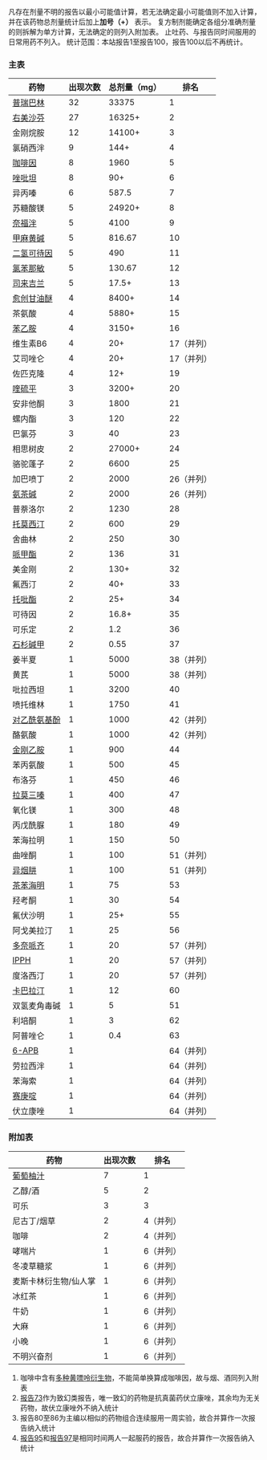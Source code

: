 ﻿凡存在剂量不明的报告以最小可能值计算，若无法确定最小可能值则不加入计算，并在该药物总剂量统计后加上**加号（+）** 表示。
复方制剂能确定各组分准确剂量的则拆解为单方计算，无法确定的则列入附加表。
止吐药、与报告同时间服用的日常用药不列入。
统计范围：本站报告1至报告100，报告100以后不再统计。
### 主表
| 药物 | 出现次数 | 总剂量（mg） |排名|
|---- |---- |---- |---- |
|[普瑞巴林](https://overspeed.wiki/PR80/)|32|33375|1|
|[右美沙芬](https://overspeed.wiki/DXM/)|27|16325+|2|
|金刚烷胺|12|14100+|3|
|氯硝西泮|9|144+|4|
|[咖啡因](https://overspeed.wiki/%E7%99%BD%E5%85%94Bron/)|8|1960|5|
|[唑吡坦](https://overspeed.wiki/%E6%80%9D%E8%AF%BA%E6%80%9D/)|8|90+|6|
|异丙嗪|6|587.5|7|
|苏糖酸镁|5|24920+|8|
|[奈福泮](https://overspeed.wiki/NFP/)|5|4100|9|
|[甲麻黄碱](https://overspeed.wiki/%E7%99%BD%E5%85%94Bron/)|5|816.67|10|
|[二氢可待因](https://overspeed.wiki/%E7%99%BD%E5%85%94Bron/)|5|490|11|
|[氯苯那敏](https://overspeed.wiki/%E7%99%BD%E5%85%94Bron/)|5|130.67|12|
|[司来吉兰](https://overspeed.wiki/%E5%8F%B8%E6%9D%A5%E5%90%89%E5%85%B0-%E8%8B%AF%E4%B9%99%E8%83%BA-%E5%AE%89%E9%9D%9E%E4%BB%96%E9%85%AE/)|5|17.5+|13|
|[愈创甘油醚](https://overspeed.wiki/%E6%84%88%E5%88%9B%E7%94%98%E6%B2%B9%E9%86%9A/)|4|8400+|14|
|茶氨酸|4|5880+|15|
|[苯乙胺](https://overspeed.wiki/PEA/)|4|3150+|16|
|维生素B6|4|20+|17（并列）|
|艾司唑仑|4|20+|17（并列）|
|佐匹克隆|4|12+|19|
|[喹硫平](https://overspeed.wiki/QTP/)|3|3200+|20|
|安非他酮|3|1800|21|
|螺内酯|3|120|22|
|巴氯芬|3|40|23|
|相思树皮|2|27000+|24|
|骆驼蓬子|2|6600|25|
|加巴喷丁|2|2000|26（并列）|
|[氨茶碱](https://overspeed.wiki/%E8%8C%B6%E7%A2%B1%E7%B1%BB%E8%8D%AF%E7%89%A9/)|2|2000|26（并列）|
|普萘洛尔|2|1230|28|
|[托莫西汀](https://overspeed.wiki/ATX/)|2|600|29|
|舍曲林|2|250|30|
|[哌甲酯](https://overspeed.wiki/%E5%93%8C%E7%94%B2%E9%85%AF/)|2|136|31|
|美金刚|2|130+|32|
|氟西汀|2|40+|33|
|[托吡酯](https://overspeed.wiki/TPM/)|2|25+|34|
|可待因|2|16.8+|35|
|可乐定|2|1.2|36|
|[石杉碱甲](https://overspeed.wiki/ChEI/)|2|0.55|37|
|姜半夏|1|5000|38（并列）|
|黄芪|1|5000|38（并列）|
|吡拉西坦|1|3200|40|
|喷托维林|1|1750|41|
|[对乙酰氨基酚](https://overspeed.wiki/%E5%A4%8D%E6%96%B9%E7%B3%BB%E5%88%97/#%E6%B0%A8%E9%85%9A%E7%83%B7%E8%83%BA)|1|1000|42（并列）|
|酪氨酸|1|1000|42（并列）|
|[金刚乙胺](https://overspeed.wiki/%E9%87%91%E5%88%9A%E4%B9%99%E8%83%BA/)|1|900|44|
|苯丙氨酸|1|500|45|
|布洛芬|1|450|46|
|[拉莫三嗪](https://overspeed.wiki/LTG/)|1|400|47|
|氧化镁|1|300|48|
|丙戊酰脲|1|180|49|
|苯海拉明|1|150|50|
|曲唑酮|1|100|51（并列）|
|[异烟肼](https://overspeed.wiki/DXM/#%E5%8D%95%E8%83%BA%E6%B0%A7%E5%8C%96%E9%85%B6%E6%8A%91%E5%88%B6%E5%89%82%EF%BC%88MAOI%EF%BC%89%E3%80%90%E4%B8%A5%E7%A6%81%E3%80%91)|1|100|51（并列）|
|[茶苯海明](https://overspeed.wiki/%E8%8C%B6%E7%A2%B1%E7%B1%BB%E8%8D%AF%E7%89%A9/#%E8%8C%B6%E8%8B%AF%E6%B5%B7%E6%98%8E%EF%BC%88Dimenhydrinate%EF%BC%89)|1|75|53|
|羟考酮|1|30|54|
|氟伏沙明|1|25+|55|
|阿戈美拉汀|1|25|56|
|[多奈哌齐](https://overspeed.wiki/ChEI/)|1|20|57（并列）|
|[IPPH](https://overspeed.wiki/IPPH/)|1|20|57（并列）|
|度洛西汀|1|20|57（并列）|
|[卡巴拉汀](https://overspeed.wiki/ChEI/)|1|12|60|
|双氢麦角毒碱|1|5|51|
|利培酮|1|3|62|
|阿普唑仑|1|0.4|63|
|[6-APB](https://overspeed.wiki/6-APB/)|1||64（并列）|
|劳拉西泮|1||64（并列）|
|苯海索|1||64（并列）|
|[赛庚啶](https://overspeed.wiki/%E8%B5%9B%E5%BA%9A%E5%95%B6/)|1||64（并列）|
|伏立康唑|1||64（并列）|
### 附加表
| 药物 | 出现次数 |排名|
|---- |---- |---- |
|[葡萄柚汁](https://overspeed.wiki/DXM/#CYP3A4%E6%8A%91%E5%88%B6%E5%89%82)|7|1|
|乙醇/酒|5|2|
|可乐|3|3|
|尼古丁/烟草|2|4（并列）|
|咖啡|2|4（并列）|
|哮喘片|1|6（并列）|
|冬凌草糖浆|1|6（并列）|
|麦斯卡林衍生物/仙人掌|1|6（并列）|
|冰红茶|1|6（并列）|
|牛奶|1|6（并列）|
|大麻|1|6（并列）|
|小晚|1|6（并列）|
|不明兴奋剂|1|6（并列）|

1.  咖啡中含有[多种黄嘌呤衍生物](https://overspeed.wiki/%E8%8C%B6%E7%A2%B1%E7%B1%BB%E8%8D%AF%E7%89%A9/#%E4%B8%80%E4%BA%9B%E4%BA%8B%E9%A1%B9)，不能简单换算成咖啡因，故与烟、酒同列入附表
2.  [报告73](https://overspeed.wiki/report/RP073/)作为致幻类报告，唯一致幻的药物是抗真菌药伏立康唑，其余均为无关药物，故伏立康唑外不纳入统计
3.  报告80至86为主编以相似的药物组合连续服用一周实验，故合并算作一次报告纳入统计
4.  [报告95](https://overspeed.wiki/report/RP095/)和[报告97](https://overspeed.wiki/report/RP097/)是相同时间两人一起服药的报告，故合并算作一次报告纳入统计


